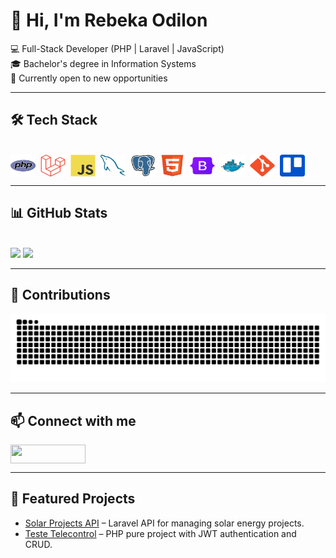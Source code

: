 # 🌟 Hi, I'm Rebeka Odilon  

💻 Full-Stack Developer (PHP | Laravel | JavaScript)  
🎓 Bachelor's degree in Information Systems  
🚀 Currently open to new opportunities  

---

## 🛠️ Tech Stack  

<div style="display: inline_block"><br>
  <img align="center" alt="PHP" height="35" width="40" src="https://raw.githubusercontent.com/devicons/devicon/master/icons/php/php-original.svg">&nbsp;
  <img align="center" alt="Laravel" height="35" width="40" src="https://raw.githubusercontent.com/devicons/devicon/master/icons/laravel/laravel-original.svg">&nbsp;
  <img align="center" alt="JavaScript" height="35" width="40" src="https://raw.githubusercontent.com/devicons/devicon/master/icons/javascript/javascript-original.svg">&nbsp;
  <img align="center" alt="MySQL" height="35" width="40" src="https://raw.githubusercontent.com/devicons/devicon/master/icons/mysql/mysql-original.svg">&nbsp;
  <img align="center" alt="PostgreSQL" height="35" width="40" src="https://raw.githubusercontent.com/devicons/devicon/master/icons/postgresql/postgresql-original.svg">&nbsp;
  <img align="center" alt="HTML5" height="35" width="40" src="https://raw.githubusercontent.com/devicons/devicon/master/icons/html5/html5-original.svg">&nbsp;
  <img align="center" alt="Bootstrap" height="35" width="40" src="https://raw.githubusercontent.com/devicons/devicon/master/icons/bootstrap/bootstrap-original.svg">&nbsp;
  <img align="center" alt="Docker" height="35" width="40" src="https://raw.githubusercontent.com/devicons/devicon/master/icons/docker/docker-original.svg">&nbsp;
  <img align="center" alt="Git" height="35" width="40" src="https://raw.githubusercontent.com/devicons/devicon/master/icons/git/git-original.svg">&nbsp;
  <img align="center" alt="Trello" height="35" width="40" src="https://raw.githubusercontent.com/devicons/devicon/master/icons/trello/trello-plain.svg">
</div>





---

## 📊 GitHub Stats  

<div style="display: inline_block"><br>
  <img height="180em" src="https://github-readme-stats.vercel.app/api?username=rebekaodilon&show_icons=true&count_private=true&theme=highcontrast" />
  <img height="180em" src="https://github-readme-stats.vercel.app/api/top-langs/?username=rebekaodilon&layout=compact&langs_count=7&theme=highcontrast" />
</div>

---

## 🐍 Contributions  

![snake gif](https://raw.githubusercontent.com/rebekaodilon/rebekaodilon/output/github-contribution-grid-snake.svg)

---

## 📫 Connect with me  

<a href="https://www.linkedin.com/in/rebeka-odilon-da-silva-34ba18180/" target="_blank">
  <img align="center" height="30" width="120" src="https://img.shields.io/badge/LinkedIn-0077B5?style=for-the-badge&logo=linkedin&logoColor=white"/>
</a>

---

## 🚀 Featured Projects  
- [Solar Projects API](https://github.com/rebekaodilon/solar-projects) – Laravel API for managing solar energy projects.  
- [Teste Telecontrol](https://github.com/rebekaodilon/teste-telecontrol) – PHP pure project with JWT authentication and CRUD.  
